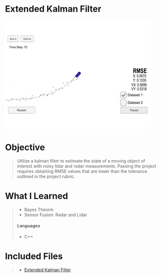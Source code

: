 # Extended Kalman Filter

[![EKF](WriteUp/EKF.gif)](https://youtu.be/yG281qxlcGY "Extended Kalman Filter")

# Objective
> Utilize a kalman filter to estimate the state
of a moving object of interest with noisy lidar and radar measurements.
Passing the project requires obtaining RMSE values that are lower than
the tolerance outlined in the project rubric.

# What I Learned
> - Bayes Theorm
> - Sensor Fusion: Radar and Lidar
> #### Languages
> - C++

# Included Files
> - [Extended Kalman Filter](src/kalman_filter.cpp)